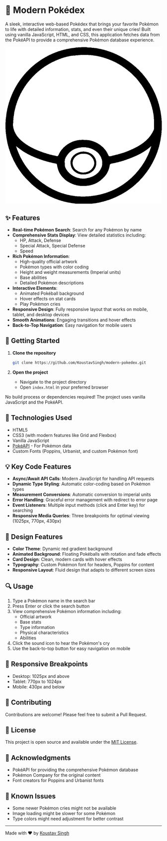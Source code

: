 # 🌟 Modern Pokédex

A sleek, interactive web-based Pokédex that brings your favorite Pokémon to life with detailed information, stats, and even their unique cries! Built using vanilla JavaScript, HTML, and CSS, this application fetches data from the PokéAPI to provide a comprehensive Pokémon database experience.

![Pokédex Preview](pokeball.png)

## ✨ Features

- **Real-time Pokémon Search**: Search for any Pokémon by name
- **Comprehensive Stats Display**: View detailed statistics including:
  - HP, Attack, Defense
  - Special Attack, Special Defense
  - Speed
- **Rich Pokémon Information**:
  - High-quality official artwork
  - Pokémon types with color coding
  - Height and weight measurements (Imperial units)
  - Base abilities
  - Detailed Pokémon descriptions
- **Interactive Elements**:
  - Animated Pokéball background
  - Hover effects on stat cards
  - Play Pokémon cries
- **Responsive Design**: Fully responsive layout that works on mobile, tablet, and desktop devices
- **Smooth Animations**: Engaging transitions and hover effects
- **Back-to-Top Navigation**: Easy navigation for mobile users

## 🚀 Getting Started

1. **Clone the repository**
   ```bash
   git clone https://github.com/KoustavSingh/modern-pokedex.git
   ```

2. **Open the project**
   - Navigate to the project directory
   - Open `index.html` in your preferred browser

No build process or dependencies required! The project uses vanilla JavaScript and the PokéAPI.

## 🔧 Technologies Used

- HTML5
- CSS3 (with modern features like Grid and Flexbox)
- Vanilla JavaScript
- [PokéAPI](https://pokeapi.co/) - For Pokémon data
- Custom Fonts (Poppins, Urbanist, and custom Pokémon font)

## 💡 Key Code Features

- **Async/Await API Calls**: Modern JavaScript for handling API requests
- **Dynamic Type Styling**: Automatic color-coding based on Pokémon types
- **Measurement Conversions**: Automatic conversion to imperial units
- **Error Handling**: Graceful error management with redirect to error page
- **Event Listeners**: Multiple input methods (click and Enter key) for searching
- **Responsive Media Queries**: Three breakpoints for optimal viewing (1025px, 770px, 430px)

## 🎨 Design Features

- **Color Theme**: Dynamic red gradient background
- **Animated Background**: Floating Pokéballs with rotation and fade effects
- **Card Design**: Clean, modern cards with hover effects
- **Typography**: Custom Pokémon font for headers, Poppins for content
- **Responsive Layout**: Fluid design that adapts to different screen sizes

## 🔍 Usage

1. Type a Pokémon name in the search bar
2. Press Enter or click the search button
3. View comprehensive Pokémon information including:
   - Official artwork
   - Base stats
   - Type information
   - Physical characteristics
   - Abilities
4. Click the sound icon to hear the Pokémon's cry
5. Use the back-to-top button for easy navigation on mobile

## 📱 Responsive Breakpoints

- Desktop: 1025px and above
- Tablet: 770px to 1024px
- Mobile: 430px and below

## 🤝 Contributing

Contributions are welcome! Please feel free to submit a Pull Request.

## 📝 License

This project is open source and available under the [MIT License](LICENSE).

## 🙏 Acknowledgments

- PokéAPI for providing the comprehensive Pokémon database
- Pokémon Company for the original content
- Font creators for Poppins and Urbanist fonts

## 🐛 Known Issues

- Some newer Pokémon cries might not be available
- Image loading might be slower for some Pokémon
- Type colors might need adjustment for better contrast

---

Made with ❤️ by [Koustav Singh](https://github.com/KoustavDeveloper)
